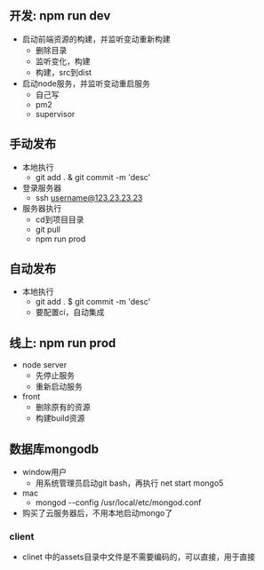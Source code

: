 ## 开发: npm run dev
- 启动前端资源的构建，并监听变动重新构建
    - 删除目录
    - 监听变化，构建
    - 构建，src到dist
- 启动node服务，并监听变动重启服务
    - 自己写
    - pm2
    - supervisor


## 手动发布
- 本地执行
    - git add . & git commit -m 'desc'
- 登录服务器
    - ssh username@123.23.23.23
- 服务器执行
    - cd到项目目录
    - git pull
    - npm run prod


## 自动发布
- 本地执行
    - git add . $ git commit -m 'desc'
    - 要配置ci，自动集成


## 线上: npm run prod
- node server
    - 先停止服务
    - 重新启动服务
- front
    - 删除原有的资源
    - 构建build资源


## 数据库mongodb
- window用户
    - 用系统管理员启动git bash，再执行 net start mongo5
- mac
    - mongod --config /usr/local/etc/mongod.conf
- 购买了云服务器后，不用本地启动mongo了


### client
- clinet 中的assets目录中文件是不需要编码的，可以直接，用于直接